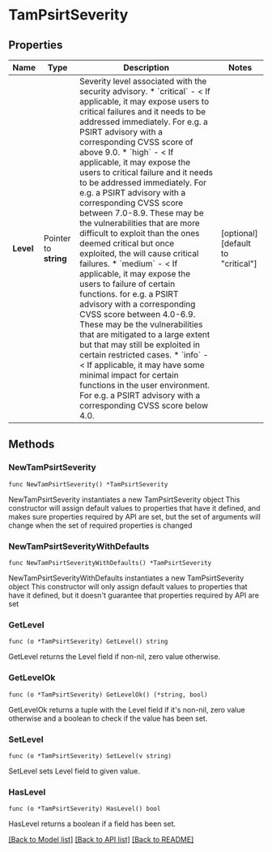 # TamPsirtSeverity

## Properties

Name | Type | Description | Notes
------------ | ------------- | ------------- | -------------
**Level** | Pointer to **string** | Severity level associated with the security advisory. * &#x60;critical&#x60; - &lt; If applicable, it may expose users to critical failures and it needs to be addressed immediately. For e.g. a PSIRT advisory with a corresponding CVSS score of above 9.0. * &#x60;high&#x60; - &lt; If applicable, it may expose the users to critical failure and it needs to be addressed immediately. For e.g. a PSIRT advisory with a corresponding CVSS score between 7.0-8.9. These may be the vulnerabilities that are more difficult to exploit than the ones deemed critical but once exploited, the will cause critical failures. * &#x60;medium&#x60; - &lt; If applicable, it may expose the users to failure of certain functions. for e.g. a PSIRT advisory with a corresponding CVSS score between 4.0-6.9. These may be the vulnerabilities that are mitigated to a large extent but that may still be exploited in certain restricted cases. * &#x60;info&#x60; - &lt; If applicable, it may have some minimal impact for certain functions in the user environment. For e.g. a PSIRT advisory with a corresponding CVSS score below 4.0. | [optional] [default to "critical"]

## Methods

### NewTamPsirtSeverity

`func NewTamPsirtSeverity() *TamPsirtSeverity`

NewTamPsirtSeverity instantiates a new TamPsirtSeverity object
This constructor will assign default values to properties that have it defined,
and makes sure properties required by API are set, but the set of arguments
will change when the set of required properties is changed

### NewTamPsirtSeverityWithDefaults

`func NewTamPsirtSeverityWithDefaults() *TamPsirtSeverity`

NewTamPsirtSeverityWithDefaults instantiates a new TamPsirtSeverity object
This constructor will only assign default values to properties that have it defined,
but it doesn't guarantee that properties required by API are set

### GetLevel

`func (o *TamPsirtSeverity) GetLevel() string`

GetLevel returns the Level field if non-nil, zero value otherwise.

### GetLevelOk

`func (o *TamPsirtSeverity) GetLevelOk() (*string, bool)`

GetLevelOk returns a tuple with the Level field if it's non-nil, zero value otherwise
and a boolean to check if the value has been set.

### SetLevel

`func (o *TamPsirtSeverity) SetLevel(v string)`

SetLevel sets Level field to given value.

### HasLevel

`func (o *TamPsirtSeverity) HasLevel() bool`

HasLevel returns a boolean if a field has been set.


[[Back to Model list]](../README.md#documentation-for-models) [[Back to API list]](../README.md#documentation-for-api-endpoints) [[Back to README]](../README.md)


